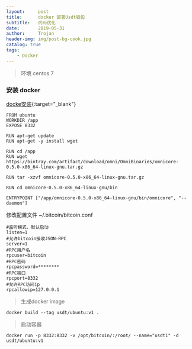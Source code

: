 ```yaml
---
layout:     post
title:      docker 部署Usdt钱包
subtitle:   代码优化
date:       2019-05-31
author:     Trojan
header-img: img/post-bg-cook.jpg
catalog: true
tags:
    - Docker
---
```



> 环境 centos 7

### 安装 docker

[docke安装](https://docs.docker.com/install/linux/docker-ce/centos/){:target="_blank"}


```
FROM ubuntu
WORKDIR /app
EXPOSE 8332

RUN apt-get update
RUN apt-get -y install wget

RUN cd /app
RUN wget https://bintray.com/artifact/download/omni/OmniBinaries/omnicore-0.5.0-x86_64-linux-gnu.tar.gz

RUN tar -xzvf omnicore-0.5.0-x86_64-linux-gnu.tar.gz

RUN cd omnicore-0.5.0-x86_64-linux-gnu/bin

ENTRYPOINT ["/app/omnicore-0.5.0-x86_64-linux-gnu/bin/omnicore", "--daemon"]
```

修改配置文件 ~/.bitcoin/bitcoin.conf

```
#监听模式，默认启动
listen=1  
#允许bitcoin接收JSON-RPC
server=1  
#RPC用户名
rpcuser=bitcoin 
#RPC密码
rpcpassword=********
#RPC端口
rpcport=8332
#允许RPC访问ip
rpcallowip=127.0.0.1
```

> 生成docker image
```
docker build --tag usdt/ubuntu:v1 .
```
>启动容器
```
docker run -p 8332:8332 -v /opt/bitcoin/:/root/ --name="usdt1" -d usdt/ubuntu:v1
```


